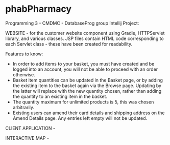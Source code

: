 # phabPharmacy
Programming 3 - CMDMC - DatabaseProg group
Intellij Project:

WEBSITE - for the customer website component using Gradle, HTTPServlet library, and various classes.
JSP files contain HTML code corresponding to each Servlet class - these have been created for readability.

Features to know:
- In order to add items to your basket, you must have created and be logged into an account, you will not be able to proceed with an order otherwise.
- Basket item quantities can be updated in the Basket page, or by adding the existing item to the basket again via the Browse page. Updating by the latter will replace with the new quantity chosen, rather than adding the quantity to an existing item in the basket.
- The quantity maximum for unlimited products is 5, this was chosen arbitrarily.
- Existing users can amend their card details and shipping address on the Amend Details page. Any entries left empty will not be updated.

CLIENT APPLICATION -

INTERACTIVE MAP -
